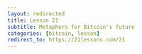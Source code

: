 ```yaml
---
layout: redirected
title: Lesson 21
subtitle: Metaphors for Bitcoin's future
categories: [bitcoin, lesson]
redirect_to: https://21lessons.com/21
---
```


